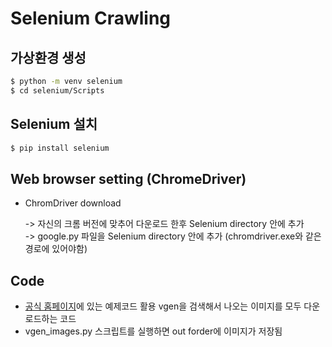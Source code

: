 # Selenium Crawling

## 가상환경 생성
```bash
$ python -m venv selenium
$ cd selenium/Scripts
```

## Selenium 설치
```bash
$ pip install selenium
```

## Web browser setting (ChromeDriver)
* ChromDriver download

    -> 자신의 크롬 버전에 맞추어 다운로드 한후 Selenium directory 안에 추가<br>
    -> google.py 파일을 Selenium directory 안에 추가 (chromdriver.exe와 같은 경로에 있어야함)

## Code
* [공식 홈페이지](https://selenium-python.readthedocs.io/getting-started.html)에 있는 예제코드 활용 vgen을 검색해서 나오는 이미지를 모두 다운로드하는 코드
* vgen_images.py 스크립트를 실행하면  out forder에 이미지가 저장됨
